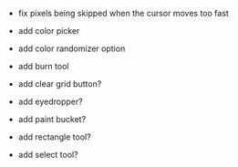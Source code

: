 - fix pixels being skipped when the cursor moves too fast
- add color picker
- add color randomizer option
- add burn tool

- add clear grid button?
- add eyedropper?
- add paint bucket?
- add rectangle tool?
- add select tool?
